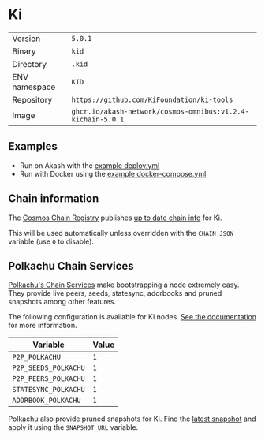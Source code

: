 # Ki

| | |
|---|---|
|Version|`5.0.1`|
|Binary|`kid`|
|Directory|`.kid`|
|ENV namespace|`KID`|
|Repository|`https://github.com/KiFoundation/ki-tools`|
|Image|`ghcr.io/akash-network/cosmos-omnibus:v1.2.4-kichain-5.0.1`|

## Examples

- Run on Akash with the [example deploy.yml](./deploy.yml)
- Run with Docker using the [example docker-compose.yml](./docker-compose.yml)

## Chain information

The [Cosmos Chain Registry](https://github.com/cosmos/chain-registry) publishes [up to date chain info](https://raw.githubusercontent.com/cosmos/chain-registry/master/kichain/chain.json) for Ki.

This will be used automatically unless overridden with the `CHAIN_JSON` variable (use `0` to disable).

## Polkachu Chain Services

[Polkachu's Chain Services](https://www.polkachu.com/) make bootstrapping a node extremely easy. They provide live peers, seeds, statesync, addrbooks and pruned snapshots among other features.

The following configuration is available for Ki nodes. [See the documentation](../README.md#polkachu-services) for more information.

|Variable|Value|
|---|---|
|`P2P_POLKACHU`|`1`|
|`P2P_SEEDS_POLKACHU`|`1`|
|`P2P_PEERS_POLKACHU`|`1`|
|`STATESYNC_POLKACHU`|`1`|
|`ADDRBOOK_POLKACHU`|`1`|

Polkachu also provide pruned snapshots for Ki. Find the [latest snapshot](https://polkachu.com/tendermint_snapshots/akash) and apply it using the `SNAPSHOT_URL` variable.

